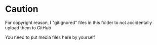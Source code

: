 # Caution

For copyright reason, I "gitignored" files in this folder to not accidentally upload them to GitHub

You need to put media files here by yourself
